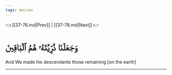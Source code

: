 ```yaml
---
tags: meccan
---
```


👈 [[37-76.md|Prev]] | [[37-78.md|Next]] 👉

# وَجَعَلۡنَا ذُرِّيَّتَهُۥ هُمُ ٱلۡبَاقِينَ

And We made his descendants those remaining [on the earth]

---

